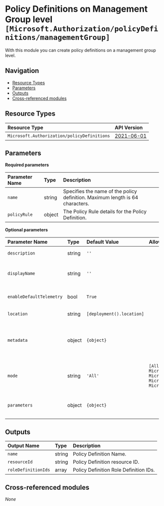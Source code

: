# Policy Definitions on Management Group level `[Microsoft.Authorization/policyDefinitions/managementGroup]`

With this module you can create policy definitions on a management group level.

## Navigation

- [Resource Types](#Resource-Types)
- [Parameters](#Parameters)
- [Outputs](#Outputs)
- [Cross-referenced modules](#Cross-referenced-modules)

## Resource Types

| Resource Type | API Version |
| :-- | :-- |
| `Microsoft.Authorization/policyDefinitions` | [2021-06-01](https://docs.microsoft.com/en-us/azure/templates/Microsoft.Authorization/2021-06-01/policyDefinitions) |

## Parameters

**Required parameters**

| Parameter Name | Type | Description |
| :-- | :-- | :-- |
| `name` | string | Specifies the name of the policy definition. Maximum length is 64 characters. |
| `policyRule` | object | The Policy Rule details for the Policy Definition. |

**Optional parameters**

| Parameter Name | Type | Default Value | Allowed Values | Description |
| :-- | :-- | :-- | :-- | :-- |
| `description` | string | `''` |  | The policy definition description. |
| `displayName` | string | `''` |  | The display name of the policy definition. Maximum length is 128 characters. |
| `enableDefaultTelemetry` | bool | `True` |  | Enable telemetry via a Globally Unique Identifier (GUID). |
| `location` | string | `[deployment().location]` |  | Location deployment metadata. |
| `metadata` | object | `{object}` |  | The policy Definition metadata. Metadata is an open ended object and is typically a collection of key-value pairs. |
| `mode` | string | `'All'` | `[All, Indexed, Microsoft.ContainerService.Data, Microsoft.KeyVault.Data, Microsoft.Kubernetes.Data, Microsoft.Network.Data]` | The policy definition mode. Default is All, Some examples are All, Indexed, Microsoft.KeyVault.Data. |
| `parameters` | object | `{object}` |  | The policy definition parameters that can be used in policy definition references. |


## Outputs

| Output Name | Type | Description |
| :-- | :-- | :-- |
| `name` | string | Policy Definition Name. |
| `resourceId` | string | Policy Definition resource ID. |
| `roleDefinitionIds` | array | Policy Definition Role Definition IDs. |

## Cross-referenced modules

_None_
